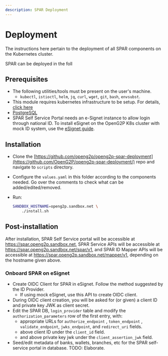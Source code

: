 ```yaml
---
description: SPAR Deployment
---
```


# Deployment

The instructions here pertain to the deployment of all SPAR components on the Kubernetes cluster.&#x20;

SPAR can be deployed in the foll

## Prerequisites

* The following utilities/tools must be present on the user's machine.
  * `kubectl`, `istioctl`, `helm`, `jq`, `curl`, `wget`, `git`, `bash`, `envsubst`.
* This module requires kubernetes infrastructure to be setup. For details, [click here](broken-reference)
* [PostgreSQL](../deployment/common-components/postgresql.md)
* SPAR Self Service Portal needs an e-Signet instance to allow login through national ID. To install eSignet on the OpenG2P K8s cluster with mock ID system, use the [eSignet guide](../deployment/common-components/esignet.md).

## Installation

* Clone the [https://github.com/openg2p/openg2p-spar-deployment](https://github.com/OpenG2P/openg2p-spar-deployment/) repo and navigate to `scripts` directory.
* Configure the `values.yaml` in this folder according to the components needed. Go over the comments to check what can be added/edited/removed.
*   Run:

    ```bash
    SANDBOX_HOSTNAME=openg2p.sandbox.net \
        ./install.sh
    ```

## Post-installation

After installation, SPAR Self Service portal will be accessible at https://spar.openg2p.sandbox.net, SPAR Service APIs will be accessible at https://spar.openg2p.sandbox.net/spar/v1, and SPAR ID Mapper APIs will be accessible at https://spar.openg2p.sandbox.net/mapper/v1, depending on the hostname given above.

### Onboard SPAR on eSignet

* Create OIDC Client for SPAR in eSignet. Follow the method suggested by the ID Provider.
  * If using mock eSignet, use this API to create OIDC client.
* During OIDC client creation, you will be asked for (or given) a client ID and private key JWK as client secret.
* Edit the SPAR DB, `login_provider` table and modify the `authorization_parameters` row of the first entry, with:
  * appropriate URLs for `authorize_endpoint` , `token_endpoint` , `validate_endpoint`, `jwks_endpoint`, and `redirect_uri` fields.
  * above client ID under the `client_id` field.
  * and above private key jwk under the `client_assertion_jwk` field.
* Seed/edit metadata of banks, wallets, branches, etc for the SPAR self-service portal in database. TODO: Elaborate.
